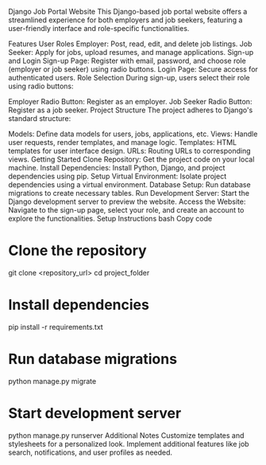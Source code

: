 Django Job Portal Website
This Django-based job portal website offers a streamlined experience for both employers and job seekers, featuring a user-friendly interface and role-specific functionalities.

Features
User Roles
Employer: Post, read, edit, and delete job listings.
Job Seeker: Apply for jobs, upload resumes, and manage applications.
Sign-up and Login
Sign-up Page: Register with email, password, and choose role (employer or job seeker) using radio buttons.
Login Page: Secure access for authenticated users.
Role Selection
During sign-up, users select their role using radio buttons:

Employer Radio Button: Register as an employer.
Job Seeker Radio Button: Register as a job seeker.
Project Structure
The project adheres to Django's standard structure:

Models: Define data models for users, jobs, applications, etc.
Views: Handle user requests, render templates, and manage logic.
Templates: HTML templates for user interface design.
URLs: Routing URLs to corresponding views.
Getting Started
Clone Repository: Get the project code on your local machine.
Install Dependencies: Install Python, Django, and project dependencies using pip.
Setup Virtual Environment: Isolate project dependencies using a virtual environment.
Database Setup: Run database migrations to create necessary tables.
Run Development Server: Start the Django development server to preview the website.
Access the Website: Navigate to the sign-up page, select your role, and create an account to explore the functionalities.
Setup Instructions
bash
Copy code
# Clone the repository
git clone <repository_url>
cd project_folder

# Install dependencies
pip install -r requirements.txt

# Run database migrations
python manage.py migrate

# Start development server
python manage.py runserver
Additional Notes
Customize templates and stylesheets for a personalized look.
Implement additional features like job search, notifications, and user profiles as needed.
